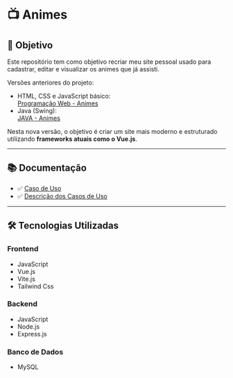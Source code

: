 # 📺 Animes

## 🎯 Objetivo

Este repositório tem como objetivo recriar meu site pessoal usado para cadastrar, editar e visualizar os animes que já assisti.  

Versões anteriores do projeto:
- HTML, CSS e JavaScript básico:  
  [Programação Web - Animes](https://github.com/CaiquevFreitas/Programacao-Web/tree/e495983b43714dbfe949f602744450e563378f8d/Animes)
- Java (Swing):  
  [JAVA - Animes](https://github.com/CaiquevFreitas/JAVA/tree/ec973ecf55bf3a01b81765b6bc5192e1b8efc05f/Animes)

Nesta nova versão, o objetivo é criar um site mais moderno e estruturado utilizando **frameworks atuais como o Vue.js**.

---

## 📚 Documentação

- ✅ [Caso de Uso](https://github.com/CaiquevFreitas/Animes/blob/cb2efd2ebfc626114546f5326afe9881aa46a3b1/Documenta%C3%A7%C3%A3o/caso%20de%20uso.png)
- ✅ [Descrição dos Casos de Uso](https://github.com/CaiquevFreitas/Animes/blob/a6ad2d6042146e39235663271775e0315b6b3cd6/Documenta%C3%A7%C3%A3o/descricaoCasodeUso.md)

---

## 🛠 Tecnologias Utilizadas

### Frontend
- JavaScript  
- Vue.js
- Vite.js
- Tailwind Css

### Backend
- JavaScript  
- Node.js
- Express.js

### Banco de Dados
- MySQL
